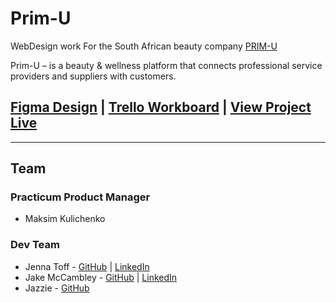# Prim-U

WebDesign work For the South African beauty company [PRIM-U](https://prim-u.com/)

Prim-U – is a beauty & wellness platform that connects professional
service providers and suppliers with customers.

## [Figma Design](https://www.figma.com/file/gH77rRUrLpBFo2mOggvURm/Prim-U-Present?node-id=61%3A71) | [Trello Workboard](https://trello.com/b/F2H7OJsJ/prim-u) | [View Project Live](https://mccambley.github.io/Prim-U/)

---

## Team

### Practicum Product Manager

- Maksim Kulichenko

### Dev Team

- Jenna Toff - [GitHub](https://github.com/larkceresin) | [LinkedIn](https://www.linkedin.com/in/jenna-toff/)
- Jake McCambley - [GitHub](https://github.com/McCambley) | [LinkedIn](https://www.linkedin.com/in/jakemccambley/)
- Jazzie - [GitHub](https://github.com/Tongkorn)
